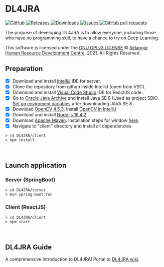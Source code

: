 

<!-- omit in toc -->
# **DL4JRA**
<a href="https://github.com/msf4-0/DL4JRA/blob/main/LICENSE">
    <img alt="GitHub" src="https://img.shields.io/github/license/msf4-0/DL4JRA.svg?color=blue">
</a>
<a href="https://github.com/msf4-0/DL4JRA/releases">
    <img alt="Releases" src="https://img.shields.io/github/release/msf4-0/DL4JRA?color=success" />
</a>
<a href="https://github.com/msf4-0/DL4JRA/releases">
    <img alt="Downloads" src="https://img.shields.io/github/downloads/msf4-0/DL4JRA/total.svg?color=success" />
</a>
<a href="https://github.com/msf4-0/DL4JRA/issues">
      <img alt="Issues" src="https://img.shields.io/github/issues/msf4-0/DL4JRA?color=blue" />
</a>
<a href="https://github.com/msf4-0/DL4JRA/pulls">
    <img alt="GitHub pull requests" src="https://img.shields.io/github/issues-pr/msf4-0/DL4JRA?color=blue" />
</a>

The purpose of developing DL4JRA is to allow everyone, including those who have no programming skill, to have a chance to try on Deep Learning.

This software is licensed under the [GNU GPLv3 LICENSE](/LICENSE) © [Selangor Human Resource Development Centre](http://www.shrdc.org.my/). 2021.  All Rights Reserved.

<!-- omit in toc -->
## **Preparation**
- [x] Download and install [IntelliJ](https://www.jetbrains.com/idea/download/#section=windows) IDE for server.
- [x] Clone the repository from github inside IntelliJ (open from VSC).
- [x] Download and install [Visual Code Studio](https://code.visualstudio.com/) IDE for ReactJS code. 
- [x] Go to [Oracle Java Archive](https://www.oracle.com/java/technologies/javase/javase8-archive-downloads.html) and install Java SE 8 (Used as project SDK). [Set up enviroment variables](https://mkyong.com/java/how-to-set-java_home-on-windows-10/) after downloading JAVA SE 8 .
- [x] Download [OpenCV 4.5.3](https://opencv.org/opencv-4-5-3/). Install [OpenCV in IntelliJ](https://medium.com/@aadimator/how-to-set-up-opencv-in-intellij-idea-6eb103c1d45c)
- [x] Download and install [Node.js 16.4.2](https://nodejs.org/en/download/)
- [x] Download [Apache Maven](https://maven.apache.org/download.cgi). Installation steps for window [here](https://docs.wso2.com/display/IS323/Installing+Apache+Maven+on+Windows).
- [x] Navigate to "client" directory and install all dependencies
```
> cd DL4JRA/client
> npm install
```
<br>

<!-- omit in toc -->
## **Launch application**
<!-- omit in toc -->
### **Server (SpringBoot)**
```
> cd DL4JRA/server
> mvn spring-boot:run
```
<!-- omit in toc -->
### **Client (ReactJS)**
```
> cd DL4JRA/client
> npm start
```

<!-- omit in toc -->

<br>

## **DL4JRA Guide**
A comprehensive introduction to DL4JRA! Portal to [DL4JRA wiki](https://github.com/msf4-0/DL4JRA/wiki). 
